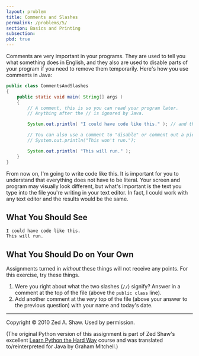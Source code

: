 ```yaml
---
layout: problem
title: Comments and Slashes
permalink: /problems/5/
section: Basics and Printing
subsection:
pbd: true
---
```

Comments are very important in your programs. They are used to tell
you what something does in English, and they also are used to disable
parts of your program if you need to remove them temporarily. Here's how
you use comments in Java:

```java
public class CommentsAndSlashes
{
    public static void main( String[] args )
    {
        // A comment, this is so you can read your program later.
        // Anything after the // is ignored by Java.

        System.out.println( "I could have code like this." ); // and the comment after is ignored.

        // You can also use a comment to "disable" or comment out a piece of code:
        // System.out.println("This won't run.");

        System.out.println( "This will run." );
    }
}
```

<p>From now on, I'm going to write code like this. It is important
for you to understand that everything does not have to be literal. Your
screen and program may visually look different, but what's important is
the text you type into the file you're writing in your text editor. In
fact, I could work with any text editor and the results would be the same.</p>

<h2>What You Should See</h2>

```
I could have code like this.
This will run.
```

<h2>What You Should Do on Your Own</h2>

<p>Assignments turned in <em>without</em> these things will not receive
any points. For this exercise, try these things.</p>


1. Were you right about what the two slashes (`//`) signify? Answer
in a comment at the top of the file (above the `public class` line).
2. Add another comment at the <em>very</em> top of the file (above your answer to the previous
question) with your name and today's date.



<hr>

<p>Copyright &copy; 2010 Zed A. Shaw. Used by permission.</p>

<p>(The original Python version of this assignment is part of Zed Shaw's excellent 
<a href="http://learnpythonthehardway.org/">Learn Python the Hard Way</a> course and
was translated to/reinterpreted for Java by Graham Mitchell.)</p>